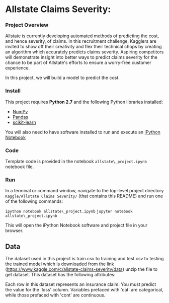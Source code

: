 #
# Allstate Claims Severity:

### **Project Overview**

Allstate is currently developing automated methods of predicting the cost, and hence severity, of claims. In this recruitment challenge, Kagglers are invited to show off their creativity and flex their technical chops by creating an algorithm which accurately predicts claims severity. Aspiring competitors will demonstrate insight into better ways to predict claims severity for the chance to be part of Allstate&#39;s efforts to ensure a worry-free customer experience.

In this project, we will build a model to predict the cost.

### **Install**

This project requires  **Python 2.7**  and the following Python libraries installed:

- [NumPy](http://www.numpy.org/)
- [Pandas](http://pandas.pydata.org/)
- [scikit-learn](http://scikit-learn.org/stable/)

You will also need to have software installed to run and execute an [iPython Notebook](http://ipython.org/notebook.html)

### **Code**

Template code is provided in the notebook `allstate\_project.ipynb` notebook file.

### **Run**

In a terminal or command window, navigate to the top-level project directory `Kaggle/Allstate Claims Severity/` (that contains this README) and run one of the following commands:

```ipython notebook allstate\_project.ipynb```
```jupyter notebook allstate\_project.ipynb```

This will open the iPython Notebook software and project file in your browser.

## **Data**

The dataset used in this project is train.csv to training and test.csv to testing the trained model which is downloaded from the link (https://www.kaggle.com/c/allstate-claims-severity/data) unzip the file to get dataset. This dataset has the following attributes:

Each row in this dataset represents an insurance claim. You must predict the value for the &#39;loss&#39; column. Variables prefaced with &#39;cat&#39; are categorical, while those prefaced with &#39;cont&#39; are continuous.

